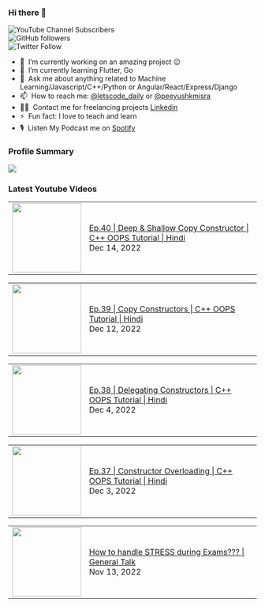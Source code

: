 ### Hi there 👋

![YouTube Channel Subscribers](https://img.shields.io/youtube/channel/subscribers/UCgmk1KXmrHXt_DO0kScyVmQ?style=social)  
![GitHub followers](https://img.shields.io/github/followers/misrapk?style=social)  
![Twitter Follow](https://img.shields.io/twitter/follow/peeyushkmisra?style=social)

- 🔭 &nbsp;I’m currently working on an amazing project :wink:
- 🌱 &nbsp;I’m currently learning Flutter, Go
- 💬 &nbsp;Ask me about anything related to Machine Learning/Javascript/C++/Python or Angular/React/Express/Django
- 📫 &nbsp;How to reach me: [@letscode_daily](https://www.instagram.com/letscode_daily/) or [@peeyushkmisra](https://www.instagram.com/peeyushkmisra/)
- 👨‍💻 &nbsp;Contact me for freelancing projects [Linkedin](https://www.linkedin.com/in/peeyushkmisra/)
- ⚡ &nbsp;Fun fact: I love to teach and learn
- 🎙 &nbsp;Listen My Podcast me on [Spotify](https://open.spotify.com/show/5HlTHA4yxnj56N1klajpQc)

### Profile Summary

![](https://github-profile-summary-cards.vercel.app/api/cards/profile-details?username=misrapk&theme=dracula)

### Latest Youtube Videos

<!-- YOUTUBE:START --><table><tr><td><a href="https://www.youtube.com/watch?v=6IdIRvkZhoU"><img width="140px" src="https://i.ytimg.com/vi/6IdIRvkZhoU/mqdefault.jpg"></a></td>
<td><a href="https://www.youtube.com/watch?v=6IdIRvkZhoU">Ep.40 | Deep &amp; Shallow Copy Constructor | C++ OOPS Tutorial |  Hindi</a><br/>Dec 14, 2022</td></tr></table>
<table><tr><td><a href="https://www.youtube.com/watch?v=5OrTzrVlUbU"><img width="140px" src="https://i.ytimg.com/vi/5OrTzrVlUbU/mqdefault.jpg"></a></td>
<td><a href="https://www.youtube.com/watch?v=5OrTzrVlUbU">Ep.39 | Copy Constructors | C++ OOPS Tutorial |  Hindi</a><br/>Dec 12, 2022</td></tr></table>
<table><tr><td><a href="https://www.youtube.com/watch?v=c1XqAYibrDs"><img width="140px" src="https://i.ytimg.com/vi/c1XqAYibrDs/mqdefault.jpg"></a></td>
<td><a href="https://www.youtube.com/watch?v=c1XqAYibrDs">Ep.38 | Delegating Constructors | C++ OOPS Tutorial |  Hindi</a><br/>Dec 4, 2022</td></tr></table>
<table><tr><td><a href="https://www.youtube.com/watch?v=WDerACNoLd8"><img width="140px" src="https://i.ytimg.com/vi/WDerACNoLd8/mqdefault.jpg"></a></td>
<td><a href="https://www.youtube.com/watch?v=WDerACNoLd8">Ep.37 | Constructor Overloading | C++ OOPS Tutorial |  Hindi</a><br/>Dec 3, 2022</td></tr></table>
<table><tr><td><a href="https://www.youtube.com/watch?v=9_dJhFvReyk"><img width="140px" src="https://i.ytimg.com/vi/9_dJhFvReyk/mqdefault.jpg"></a></td>
<td><a href="https://www.youtube.com/watch?v=9_dJhFvReyk">How to handle STRESS during Exams??? | General Talk</a><br/>Nov 13, 2022</td></tr></table>
<!-- YOUTUBE:END -->
